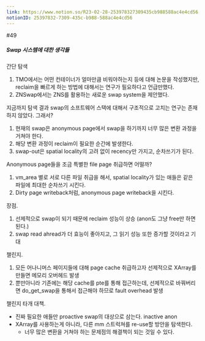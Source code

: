 ```yaml
---
link: https://www.notion.so/R23-02-28-253978327309435cb988588ac4e4cd56
notionID: 25397832-7309-435c-b988-588ac4e4cd56
---
```

#49
##### Swap 시스템에 대한 생각들

간단 탐색
1. TMO에서는 어떤 컨테이너가 얼마만큼 비워야하는지 등에 대해 논문을 작성했지만, reclaim을 빠르게 하는 방법에 대해서는 연구가 필요하다고 언급만했다.
2. ZNSwap에서는 ZNS를 활용하는 새로운 swap system을 제안했다.

지금까지 탐색 결과 swap의 소프트웨어 스택에 대해서 구조적으로 고치는 연구는 존재하지 않았다.
그래서?
1. 현재의 swap은 anonymous page에서 swap을 하기까지 너무 많은 변환 과정을 거쳐야 한다.
2. 해당 변환 과정이 reclaim이 필요한 순간에 발생한다.
3. swap-out은 spatial locality의 고려 없이 recency만 가지고, 순차쓰기가 된다.

Anonymous page들을 조금 특별한 file page 취급하면 어떨까? 
1. vm_area 별로 서로 다른 파일 취급을 해서, spatial locality가 있는 애들은 같은 파일에 최대한 순차쓰기 시킨다.
2. Dirty page writeback처럼, anonymous page writeback을 시킨다.

장점.
1. 선제적으로 swap이 되기 때문에 reclaim 성능이 상승 (anon도 그냥 free만 하면 된다.)
2. swap read ahread가 더 효능이 좋아지고, 그 읽기 성능 또한 증가할 것이라고 기대

챌린지.
1. 모든 어나니머스 페이지들에 대해 page cache 취급하고자 선제적으로 XArray를 만들면 메모리 오버헤드 발생
2. 뿐만아니라 기존에는 해당 cache를 pte를 통해 접근하는데, 선제적으로 바꿔버리면 do_get_swap을 통해서 접근해야 하므로 fault overhead 발생

챌린지 타개 대책.
- 진짜 필요한 애들만 proactive swap의 대상으로 삼는다. inactive anon
- XArray를 사용하는게 아니라, 다른 mm 스트럭쳐를 re-use할 방안을 탐색한다.
	- 너무 많은 변환을 거쳐야 하는 문제점의 해결책이 되는 것일 수 있다.